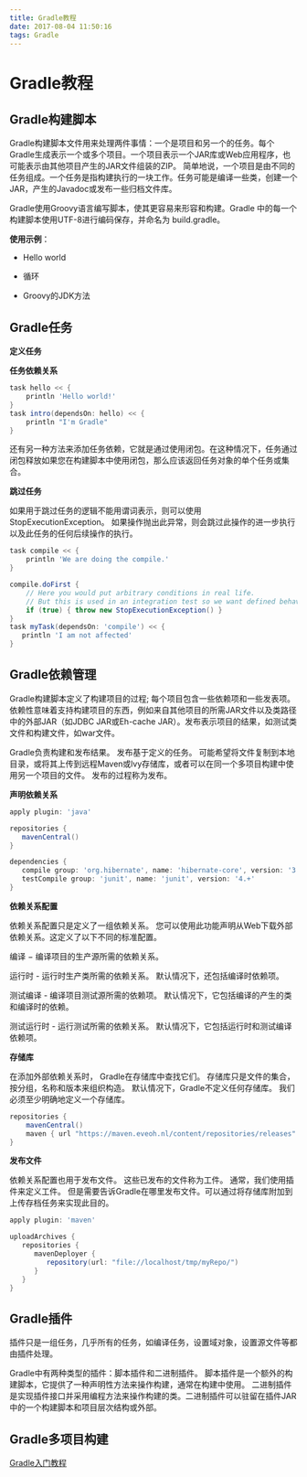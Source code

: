 ```yaml
---
title: Gradle教程
date: 2017-08-04 11:50:16
tags: Gradle
---
```

# Gradle教程

## Gradle构建脚本

Gradle构建脚本文件用来处理两件事情：一个是项目和另一个的任务。每个Gradle生成表示一个或多个项目。一个项目表示一个JAR库或Web应用程序，也可能表示由其他项目产生的JAR文件组装的ZIP。 简单地说，一个项目是由不同的任务组成。一个任务是指构建执行的一块工作。任务可能是编译一些类，创建一个JAR，产生的Javadoc或发布一些归档文件库。

Gradle使用Groovy语言编写脚本，使其更容易来形容和构建。Gradle 中的每一个构建脚本使用UTF-8进行编码保存，并命名为 build.gradle。

**使用示例**：

* Hello world

* 循环

* Groovy的JDK方法

## Gradle任务

**定义任务**

**任务依赖关系**

```gradle
task hello << {
    println 'Hello world!'
}
task intro(dependsOn: hello) << {
    println "I'm Gradle"
}
```

还有另一种方法来添加任务依赖，它就是通过使用闭包。在这种情况下，任务通过闭包释放如果您在构建脚本中使用闭包，那么应该返回任务对象的单个任务或集合。

**跳过任务**

如果用于跳过任务的逻辑不能用谓词表示，则可以使用StopExecutionException。 如果操作抛出此异常，则会跳过此操作的进一步执行以及此任务的任何后续操作的执行。

```gradle
task compile << {
    println 'We are doing the compile.'
}

compile.doFirst {
    // Here you would put arbitrary conditions in real life.
    // But this is used in an integration test so we want defined behavior.
    if (true) { throw new StopExecutionException() }
}
task myTask(dependsOn: 'compile') << {
   println 'I am not affected'
}
```

## Gradle依赖管理

Gradle构建脚本定义了构建项目的过程; 每个项目包含一些依赖项和一些发表项。依赖性意味着支持构建项目的东西，例如来自其他项目的所需JAR文件以及类路径中的外部JAR（如JDBC JAR或Eh-cache JAR）。发布表示项目的结果，如测试类文件和构建文件，如war文件。

Gradle负责构建和发布结果。 发布基于定义的任务。 可能希望将文件复制到本地目录，或将其上传到远程Maven或lvy存储库，或者可以在同一个多项目构建中使用另一个项目的文件。 发布的过程称为发布。

**声明依赖关系**

```gradle
apply plugin: 'java'

repositories {
   mavenCentral()
}

dependencies {
   compile group: 'org.hibernate', name: 'hibernate-core', version: '3.6.7.Final'
   testCompile group: 'junit', name: 'junit', version: '4.+'
}
```

**依赖关系配置**

依赖关系配置只是定义了一组依赖关系。 您可以使用此功能声明从Web下载外部依赖关系。这定义了以下不同的标准配置。

编译 − 编译项目的生产源所需的依赖关系。

运行时 - 运行时生产类所需的依赖关系。 默认情况下，还包括编译时依赖项。

测试编译 - 编译项目测试源所需的依赖项。 默认情况下，它包括编译的产生的类和编译时的依赖。

测试运行时 - 运行测试所需的依赖关系。 默认情况下，它包括运行时和测试编译依赖项。

**存储库**

在添加外部依赖关系时， Gradle在存储库中查找它们。 存储库只是文件的集合，按分组，名称和版本来组织构造。 默认情况下，Gradle不定义任何存储库。 我们必须至少明确地定义一个存储库。

```gradle
repositories {
    mavenCentral()
    maven { url "https://maven.eveoh.nl/content/repositories/releases" }
}
```

**发布文件**

依赖关系配置也用于发布文件。 这些已发布的文件称为工件。 通常，我们使用插件来定义工件。 但是需要告诉Gradle在哪里发布文件。可以通过将存储库附加到上传存档任务来实现此目的。

```gradle
apply plugin: 'maven'

uploadArchives {
   repositories {
      mavenDeployer {
         repository(url: "file://localhost/tmp/myRepo/")
      }
   }
}
```

## Gradle插件

插件只是一组任务，几乎所有的任务，如编译任务，设置域对象，设置源文件等都由插件处理。

Gradle中有两种类型的插件：脚本插件和二进制插件。 脚本插件是一个额外的构建脚本，它提供了一种声明性方法来操作构建，通常在构建中使用。 二进制插件是实现插件接口并采用编程方法来操作构建的类。二进制插件可以驻留在插件JAR中的一个构建脚本和项目层次结构或外部。

## Gradle多项目构建



[Gradle入门教程](http://blog.jobbole.com/tag/gradle/)